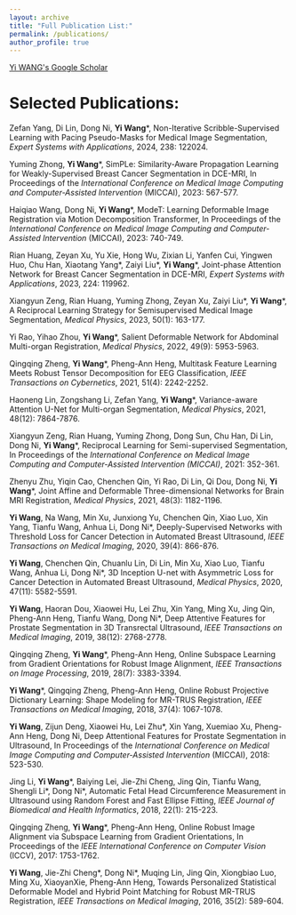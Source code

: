 ```yaml
---
layout: archive
title: "Full Publication List:"
permalink: /publications/
author_profile: true
---
```


[Yi WANG's Google Scholar](https://scholar.google.com.hk/citations?user=k2-vv-MAAAAJ&hl=zh-CN&oi=ao)


Selected Publications:
======
Zefan Yang, Di Lin, Dong Ni, **Yi Wang**\*, Non-Iterative Scribble-Supervised Learning with Pacing Pseudo-Masks for Medical Image Segmentation, _Expert Systems with Applications_, 2024, 238: 122024.

Yuming Zhong, **Yi Wang**\*, SimPLe: Similarity-Aware Propagation Learning for Weakly-Supervised Breast Cancer Segmentation in DCE-MRI, In Proceedings of the _International Conference on Medical Image Computing and Computer-Assisted Intervention_ (MICCAI), 2023: 567-577.

Haiqiao Wang, Dong Ni, **Yi Wang**\*, ModeT: Learning Deformable Image Registration via Motion Decomposition Transformer, In Proceedings of the _International Conference on Medical Image Computing and Computer-Assisted Intervention_ (MICCAI), 2023: 740-749.

Rian Huang, Zeyan Xu, Yu Xie, Hong Wu, Zixian Li, Yanfen Cui, Yingwen Huo, Chu Han, Xiaotang Yang\*, Zaiyi Liu\*, **Yi Wang**\*, Joint-phase Attention Network for Breast Cancer Segmentation in DCE-MRI, _Expert Systems with Applications_, 2023, 224: 119962.

Xiangyun Zeng, Rian Huang, Yuming Zhong, Zeyan Xu, Zaiyi Liu\*, **Yi Wang**\*, A Reciprocal Learning Strategy for Semisupervised Medical Image Segmentation, _Medical Physics_, 2023, 50(1): 163-177.

Yi Rao, Yihao Zhou, **Yi Wang**\*, Salient Deformable Network for Abdominal Multi-organ Registration, _Medical Physics_, 2022, 49(9): 5953-5963.

Qingqing Zheng, **Yi Wang**\*, Pheng-Ann Heng, Multitask Feature Learning Meets Robust Tensor Decomposition for EEG Classification, _IEEE Transactions on Cybernetics_, 2021, 51(4): 2242-2252.

Haoneng Lin, Zongshang Li, Zefan Yang, **Yi Wang**\*, Variance-aware Attention U-Net for Multi-organ Segmentation, _Medical Physics_, 2021, 48(12): 7864-7876.

Xiangyun Zeng, Rian Huang, Yuming Zhong, Dong Sun, Chu Han, Di Lin, Dong Ni, **Yi Wang**\*, Reciprocal Learning for Semi-supervised Segmentation, In Proceedings of the _International Conference on Medical Image Computing and Computer-Assisted Intervention (MICCAI)_, 2021: 352-361.

Zhenyu Zhu, Yiqin Cao, Chenchen Qin, Yi Rao, Di Lin, Qi Dou, Dong Ni, **Yi Wang**\*, Joint Affine and Deformable Three-dimensional Networks for Brain MRI Registration, _Medical Physics_, 2021, 48(3): 1182-1196.

**Yi Wang**, Na Wang, Min Xu, Junxiong Yu, Chenchen Qin, Xiao Luo, Xin Yang, Tianfu Wang, Anhua Li, Dong Ni\*, Deeply-Supervised Networks with Threshold Loss for Cancer Detection in Automated Breast Ultrasound, _IEEE Transactions on Medical Imaging_, 2020, 39(4): 866-876.

**Yi Wang**, Chenchen Qin, Chuanlu Lin, Di Lin, Min Xu, Xiao Luo, Tianfu Wang, Anhua Li, Dong Ni\*, 3D Inception U-net with Asymmetric Loss for Cancer Detection in Automated Breast Ultrasound, _Medical Physics_, 2020, 47(11): 5582-5591.

**Yi Wang**, Haoran Dou, Xiaowei Hu, Lei Zhu, Xin Yang, Ming Xu, Jing Qin, Pheng-Ann Heng, Tianfu Wang, Dong Ni\*, Deep Attentive Features for Prostate Segmentation in 3D Transrectal Ultrasound, _IEEE Transactions on Medical Imaging_, 2019, 38(12): 2768-2778.

Qingqing Zheng, **Yi Wang**\*, Pheng-Ann Heng, Online Subspace Learning from Gradient Orientations for Robust Image Alignment, _IEEE Transactions on Image Processing_, 2019, 28(7): 3383-3394.

**Yi Wang**\*, Qingqing Zheng, Pheng-Ann Heng, Online Robust Projective Dictionary Learning: Shape Modeling for MR-TRUS Registration, _IEEE Transactions on Medical Imaging_, 2018, 37(4): 1067-1078.

**Yi Wang**, Zijun Deng, Xiaowei Hu, Lei Zhu\*, Xin Yang, Xuemiao Xu, Pheng-Ann Heng, Dong Ni, Deep Attentional Features for Prostate Segmentation in Ultrasound, In Proceedings of the _International Conference on Medical Image Computing and Computer-Assisted Intervention_ (MICCAI), 2018: 523-530.

Jing Li, **Yi Wang**\*, Baiying Lei, Jie-Zhi Cheng, Jing Qin, Tianfu Wang, Shengli Li\*, Dong Ni\*, Automatic Fetal Head Circumference Measurement in Ultrasound using Random Forest and Fast Ellipse Fitting, _IEEE Journal of Biomedical and Health Informatics_, 2018, 22(1): 215-223.

Qingqing Zheng, **Yi Wang**\*, Pheng-Ann Heng, Online Robust Image Alignment via Subspace Learning from Gradient Orientations, In Proceedings of the _IEEE International Conference on Computer Vision_ (ICCV), 2017: 1753-1762.

**Yi Wang**, Jie-Zhi Cheng\*, Dong Ni\*, Muqing Lin, Jing Qin, Xiongbiao Luo, Ming Xu, XiaoyanXie, Pheng-Ann Heng, Towards Personalized Statistical Deformable Model and Hybrid Point Matching for Robust MR-TRUS Registration, _IEEE Transactions on Medical Imaging_, 2016, 35(2): 589-604.

